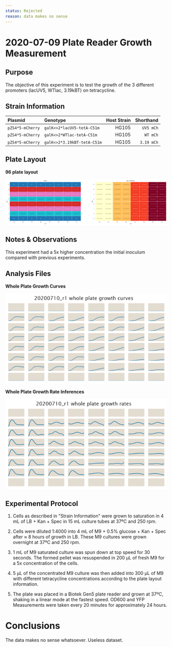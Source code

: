 ```yaml
---
status: Rejected
reason: data makes no sense
---
```


# 2020-07-09 Plate Reader Growth Measurement

## Purpose
The objective of this experiment is to test the growth of the 3 different
promoters (lacUV5, WTlac, 3.19kBT) on tetracycline.

## Strain Information

| Plasmid | Genotype | Host Strain | Shorthand |
| :------ | :------- | ----------: | --------: |
| `pZS4*5-mCherry`| `galK<>2*lacUV5-tetA-C51m` | HG105 |`UV5 mCh` |
| `pZS4*5-mCherry`| `galK<>2*WTlac-tetA-C51m` | HG105 |`WT mCh` |
| `pZS4*5-mCherry`| `galK<>2*3.19kBT-tetA-C51m` | HG105 |`3.19 mCh` |

## Plate Layout

**96 plate layout**

![plate layout](output/plate_layout.png)


## Notes & Observations

This experiment had a 5x higher concentration the initial inoculum compared with
previous experiments.

## Analysis Files

**Whole Plate Growth Curves**

![plate layout](output/growth_plate_summary.png)

**Whole Plate Growth Rate Inferences**

![plate layout](output/growth_rate_summary.png)

## Experimental Protocol

1. Cells as described in "Strain Information" were grown to saturation in 4 mL
   of LB + Kan + Spec in 15 mL culture tubes at 37ºC and 250 rpm.

2. Cells were diluted 1:4000 into 4 mL of M9 + 0.5% glucose + Kan + Spec after ≈
   8 hours of growth in LB. These M9 cultures were grown overnight at 37ºC and
   250 rpm.

3. 1 mL of M9 saturated culture was spun down at top speed for 30 seconds. The
   formed pellet was resuspended in 200 µL of fresh M9 for a 5x concentration of
   the cells.

3. 5 µL of the concentrated M9 culture was then added into 300 µL of M9  with
   different tetracycline concentrations according to the plate layout
   information.

4. The plate was placed in a Biotek Gen5 plate reader and grown at 37ºC, shaking
   in a linear mode at the fastest speed. OD600 and YFP Measurements were taken
   every 20 minutes for approximately 24 hours.

# Conclusions

The data makes no sense whatsoever. Useless dataset.